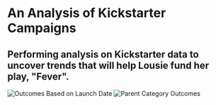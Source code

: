 # An Analysis of Kickstarter Campaigns
## Performing analysis on Kickstarter data to uncover trends that will help Lousie fund her play, "Fever".

![Outcomes Based on Launch Date](https://user-images.githubusercontent.com/114355199/204117331-13f8fdee-0708-49ff-8039-27414f075ab6.png)
![Parent Category Outcomes](https://user-images.githubusercontent.com/114355199/204117332-e0b5ec86-b138-47a7-86c8-a3015d87c84c.png)
